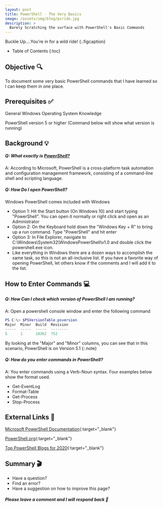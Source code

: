 ```yaml
---
layout: post  
title: PowerShell - The Very Basics
image: /assets/img/blog/psride.jpg
description: >
  Barely Scratching the surface with PowerShell's Basic Commands
---
```


Buckle Up....You're in for a wild ride!
{:.figcaption}

- Table of Contents
{:toc}

## Objective :mag:

To document some very basic PowerShell commands that I have learned so I can keep them in one place.

## Prerequisites :white_check_mark:

General Windows Operating System Knowledge

PowerShell version 5 or higher (Command below will show what version is running)

## Background :bulb:

##### Q: What exactly is [PowerShell?](https://docs.microsoft.com/en-us/powershell/scripting/overview?view=powershell-7)

A: According to Microsoft, PowerShell is a cross-platform task automation and configuration management framework, consisting of a command-line shell and scripting language.

##### Q: How Do I open PowerShell?

Windows PowerShell comes included with Windows
 - Option 1: Hit the Start button (On Windows 10) and start typing "PowerShell". You can open it normally or right click and open as an Administrator
 - Option 2: On the Keyboard hold down the "Windows Key + R" to bring up a run command. Type "PowerShell" and hit enter
 - Option 3: In File Explorer, navigate to C:\Windows\System32\WindowsPowerShell\v1.0 and double click the powershell.exe icon.
 - Like everything in Windows there are a dozen ways to accomplish the same task, so this is not an all-inclusive list. If you have a favorite way of opening PowerShell, let others know if the comments and I will add it to the list.

## How to Enter Commands :computer:

##### Q: How Can I check which version of PowerShell I am running?

A: Open a powershell console window and enter the following command

```powershell
PS C:\> $PSVersionTable.psversion                                                                          
Major  Minor  Build  Revision
-----  -----  -----  --------
5      1      18362  752
```

By looking at the "Major" and "Minor" columns, you can see that in this scenario, PowerShell is on Version 5.1
{:.note}

##### Q: How do you enter commands in PowerShell?

A: You enter commands using a Verb-Noun syntax. Four examples below show the format used.

* Get-EventLog
* Format-Table
* Get-Process
* Stop-Process

## External Links :link:

[Microsoft PowerShell Documentation](https://docs.microsoft.com/en-us/powershell/){:target="_blank"}

[PowerShell.org](https://powershell.org/){:target="_blank"}

[Top PowerShell Blogs for 2020](https://blog.feedspot.com/powershell_blogs/){:target="_blank"}

## Summary :clapper:
- Have a question?
- Find an error?
- Have a suggestion on how to improve this page?

##### Please leave a comment and I will respond back :speech_balloon:

<script src="https://utteranc.es/client.js"
        repo="djsimtech/blog"
        issue-term="pathname"
        theme="github-dark"
        crossorigin="anonymous"
        async>
</script>
